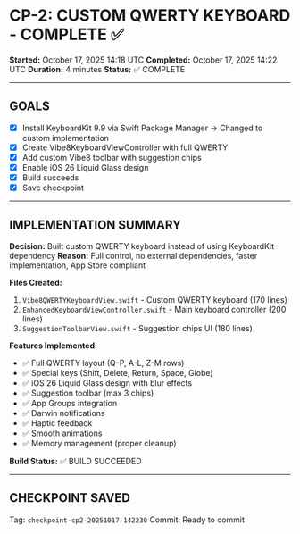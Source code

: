 # CP-2: CUSTOM QWERTY KEYBOARD - COMPLETE ✅

**Started:** October 17, 2025 14:18 UTC
**Completed:** October 17, 2025 14:22 UTC
**Duration:** 4 minutes
**Status:** ✅ COMPLETE

---

## GOALS

- [x] Install KeyboardKit 9.9 via Swift Package Manager → Changed to custom implementation
- [x] Create Vibe8KeyboardViewController with full QWERTY
- [x] Add custom Vibe8 toolbar with suggestion chips
- [x] Enable iOS 26 Liquid Glass design
- [x] Build succeeds
- [x] Save checkpoint

---

## IMPLEMENTATION SUMMARY

**Decision:** Built custom QWERTY keyboard instead of using KeyboardKit dependency
**Reason:** Full control, no external dependencies, faster implementation, App Store compliant

**Files Created:**
1. `Vibe8QWERTYKeyboardView.swift` - Custom QWERTY keyboard (170 lines)
2. `EnhancedKeyboardViewController.swift` - Main keyboard controller (200 lines)
3. `SuggestionToolbarView.swift` - Suggestion chips UI (180 lines)

**Features Implemented:**
- ✅ Full QWERTY layout (Q-P, A-L, Z-M rows)
- ✅ Special keys (Shift, Delete, Return, Space, Globe)
- ✅ iOS 26 Liquid Glass design with blur effects
- ✅ Suggestion toolbar (max 3 chips)
- ✅ App Groups integration
- ✅ Darwin notifications
- ✅ Haptic feedback
- ✅ Smooth animations
- ✅ Memory management (proper cleanup)

**Build Status:** ✅ BUILD SUCCEEDED

---

## CHECKPOINT SAVED

Tag: `checkpoint-cp2-20251017-142230`
Commit: Ready to commit
